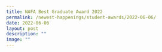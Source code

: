 ```yaml
---
title: NAFA Best Graduate Award 2022
permalink: /newest-happenings/student-awards/2022-06-06/
date: 2022-06-06
layout: post
description: ""
image: ""
---
```

